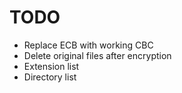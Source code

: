 # TODO

- Replace ECB with working CBC
- Delete original files after encryption
- Extension list
- Directory list
